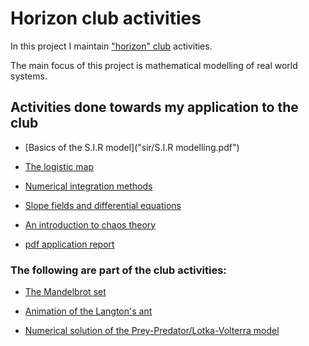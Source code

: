 # Horizon club activities

In this project I maintain ["horizon" club](https://cfi.iitm.ac.in/clubs/horizon) activities.

The main focus of this project is mathematical modelling of real world systems.


## Activities done towards my application to the club


* [Basics of the S.I.R model]("sir/S.I.R modelling.pdf")

* [The logistic map](logistic_map/Logistic_map.ipynb)

* [Numerical integration methods](integration_methods/Integration_Methods.ipynb)

* [Slope fields and differential equations](slope_fields/slope_fields.ipynb)

* [An introduction to chaos theory](chaos/Introduction_to_Chaos.pdf)

* [pdf application report](pm_application.pdf)


### The following are part of the club activities:

* [The Mandelbrot set](https://rawcdn.githack.com/s-janarthanan/horizon/5ccf18c4550b0c9f53e14b0e812ac970a5a07f5d/mandelbrot/index.html)

* [Animation of the Langton's ant](https://rawcdn.githack.com/s-janarthanan/horizon/5ccf18c4550b0c9f53e14b0e812ac970a5a07f5d/langton/index.html)

* [Numerical solution of the Prey-Predator/Lotka-Volterra model](prey_predator.ipynb)

